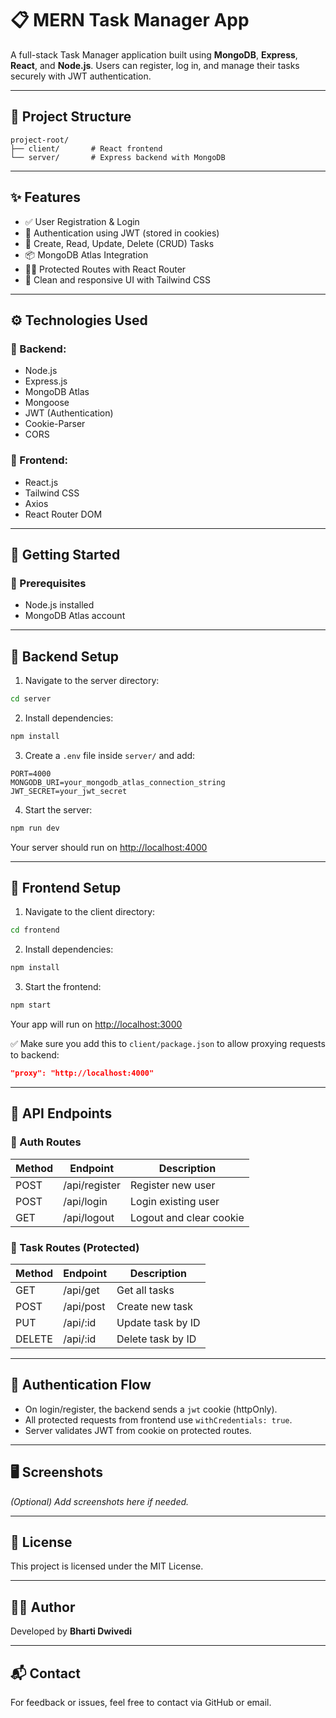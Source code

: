 # 📋 MERN Task Manager App

A full-stack Task Manager application built using **MongoDB**, **Express**, **React**, and **Node.js**. Users can register, log in, and manage their tasks securely with JWT authentication.

---

## 📁 Project Structure

```
project-root/
├── client/       # React frontend
└── server/       # Express backend with MongoDB
```

---

## ✨ Features

- ✅ User Registration & Login
- 🔐 Authentication using JWT (stored in cookies)
- 📝 Create, Read, Update, Delete (CRUD) Tasks
- 📦 MongoDB Atlas Integration
- 🧑‍💼 Protected Routes with React Router
- 🎨 Clean and responsive UI with Tailwind CSS

---

## ⚙️ Technologies Used

### 🔧 Backend:
- Node.js
- Express.js
- MongoDB Atlas
- Mongoose
- JWT (Authentication)
- Cookie-Parser
- CORS

### 🎨 Frontend:
- React.js
- Tailwind CSS
- Axios
- React Router DOM

---

## 🚀 Getting Started

### 🔹 Prerequisites

- Node.js installed
- MongoDB Atlas account

---

## 🔧 Backend Setup

1. Navigate to the server directory:

```bash
cd server
```

2. Install dependencies:

```bash
npm install
```

3. Create a `.env` file inside `server/` and add:

```env
PORT=4000
MONGODB_URI=your_mongodb_atlas_connection_string
JWT_SECRET=your_jwt_secret
```

4. Start the server:

```bash
npm run dev
```

Your server should run on [http://localhost:4000](http://localhost:4000)

---

## 🎨 Frontend Setup

1. Navigate to the client directory:

```bash
cd frontend
```

2. Install dependencies:

```bash
npm install
```

3. Start the frontend:

```bash
npm start
```

Your app will run on [http://localhost:3000](http://localhost:3000)

✅ Make sure you add this to `client/package.json` to allow proxying requests to backend:

```json
"proxy": "http://localhost:4000"
```

---

## 🧪 API Endpoints

### 🔐 Auth Routes

| Method | Endpoint           | Description             |
|--------|--------------------|-------------------------|
| POST   | /api/register      | Register new user       |
| POST   | /api/login         | Login existing user     |
| GET    | /api/logout        | Logout and clear cookie |

### 📝 Task Routes (Protected)

| Method | Endpoint           | Description             |
|--------|--------------------|-------------------------|
| GET    | /api/get           | Get all tasks           |
| POST   | /api/post          | Create new task         |
| PUT    | /api/:id           | Update task by ID       |
| DELETE | /api/:id           | Delete task by ID       |

---

## 🔐 Authentication Flow

- On login/register, the backend sends a `jwt` cookie (httpOnly).
- All protected requests from frontend use `withCredentials: true`.
- Server validates JWT from cookie on protected routes.

---

## 🖥 Screenshots

_(Optional) Add screenshots here if needed._

---

## 📄 License

This project is licensed under the MIT License.

---

## 👩‍💻 Author

Developed by **Bharti Dwivedi**

---

## 📬 Contact

For feedback or issues, feel free to contact via GitHub or email.